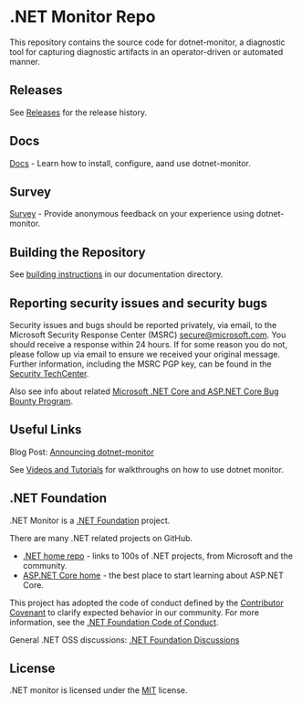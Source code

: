 # .NET Monitor Repo

This repository contains the source code for dotnet-monitor, a diagnostic tool for capturing diagnostic artifacts in an operator-driven or automated manner.

## Releases

See [Releases](documentation/releases.md) for the release history.

## Docs

[Docs](documentation/README.md) - Learn how to install, configure, aand use dotnet-monitor.

## Survey

[Survey](https://aka.ms/dotnet-monitor-survey) - Provide anonymous feedback on your experience using dotnet-monitor.

## Building the Repository

See [building instructions](documentation/building.md) in our documentation directory.

## Reporting security issues and security bugs

Security issues and bugs should be reported privately, via email, to the Microsoft Security Response Center (MSRC) <secure@microsoft.com>. You should receive a response within 24 hours. If for some reason you do not, please follow up via email to ensure we received your original message. Further information, including the MSRC PGP key, can be found in the [Security TechCenter](https://www.microsoft.com/msrc/faqs-report-an-issue).

Also see info about related [Microsoft .NET Core and ASP.NET Core Bug Bounty Program](https://www.microsoft.com/msrc/bounty-dot-net-core).

## Useful Links

Blog Post: [Announcing dotnet-monitor](https://devblogs.microsoft.com/dotnet/announcing-dotnet-monitor-in-net-6/)

See [Videos and Tutorials](documentation/videos-and-tutorials.md) for walkthroughs on how to use dotnet monitor.

## .NET Foundation

.NET Monitor is a [.NET Foundation](https://www.dotnetfoundation.org/projects) project.

There are many .NET related projects on GitHub.

- [.NET home repo](https://github.com/Microsoft/dotnet) - links to 100s of .NET projects, from Microsoft and the community.
- [ASP.NET Core home](https://docs.microsoft.com/aspnet/core/?view=aspnetcore-3.1) - the best place to start learning about ASP.NET Core.

This project has adopted the code of conduct defined by the [Contributor Covenant](http://contributor-covenant.org/) to clarify expected behavior in our community. For more information, see the [.NET Foundation Code of Conduct](http://www.dotnetfoundation.org/code-of-conduct).

General .NET OSS discussions: [.NET Foundation Discussions](https://github.com/dotnet-foundation/Home/discussions)

## License

.NET monitor  is licensed under the [MIT](LICENSE.TXT) license.
